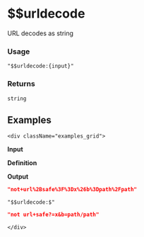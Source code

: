 # $$urldecode

URL decodes as string

### Usage
```transformers
"$$urldecode:{input}"
```
### Returns
`string`

## Examples
```mdx-code-block
<div className="examples_grid">
```

**Input**

**Definition**

**Output**


```json
"not+url%2Bsafe%3F%3Dx%26b%3Dpath%2Fpath"
```
```transformers
"$$urldecode:$"
```
```json
"not url+safe?=x&b=path/path"
```

```mdx-code-block
</div>
```
